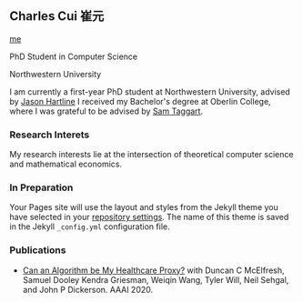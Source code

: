 ## Charles Cui   崔元

[me]()

PhD Student in Computer Science

Northwestern University

I am currently a first-year PhD student at Northwestern University, advised by [Jason Hartline](https://sites.northwestern.edu/hartline/) I received my Bachelor's degree at Oberlin College, where I was grateful to be advised by [Sam Taggart](http://samueltaggart.com/). 

### Research Interets 

My research interests lie at the intersection of theoretical computer science and mathematical economics. 

### In Preparation

Your Pages site will use the layout and styles from the Jekyll theme you have selected in your [repository settings](https://github.com/yccui/charlescui.github.io/settings). The name of this theme is saved in the Jekyll `_config.yml` configuration file.

### Publications
* [Can an Algorithm be My Healthcare Proxy?](https://arxiv.org/abs/2001.09742) with Duncan C McElfresh, Samuel Dooley Kendra Griesman, Weiqin Wang, Tyler Will, Neil Sehgal, and John P Dickerson. AAAI 2020. 

